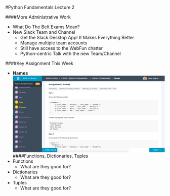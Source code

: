 #Python Fundamentals Lecture 2

####More Administrative Work
- What Do The Belt Exams Mean?
- New Slack Team and Channel
  - Get the Slack Desktop App! It Makes Everything Better
  - Manage multiple team accounts
  - Still have access to the WebFun chatter
  - Python-centric Talk with the new Team/Channel

####Key Assignment This Week
- <b>Names</b>
![alt text](NamesAssignment.png "DICTIONARIES!!!")
####Functions, Dictionaries, Tuples
- Functions
  - What are they good for?
- Dictionaries
  - What are they good for?
- Tuples
  - What are they good for?
